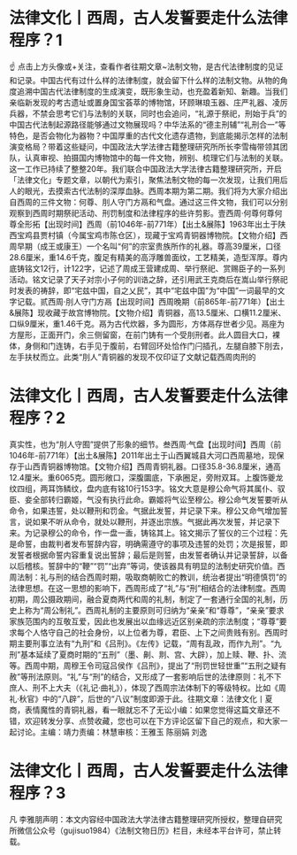 # 法律文化丨西周，古人发誓要走什么法律程序？1

☝ 点击上方头像或+关注，查看作者往期文章~法制文物，是古代法律制度的见证和记录。中国古代有过什么样的法律制度，就会留下什么样的法制文物。从物的角度追溯中国古代法律制度的生成演变，既形象生动，也充盈着新知、新趣。当我们亲临新发现的考古遗址或置身国宝荟萃的博物馆，环顾琳琅玉器、庄严礼器、凌厉兵器，不禁会思考它们与法制的关联，同时也会追问，“礼源于祭祀，刑始于兵”的中国古代法制起源路径能够通过文物展现吗？中华法系的“德主刑辅”“礼刑合一”等特色，是否会物化为器物？中国厚重的古代文化遗存遗物，到底能揭示怎样的法制演变格局？带着这些疑问，中国政法大学法律古籍整理研究所所长李雪梅带领其团队，认真审视、拍摄国内博物馆中的每一件文物，辨别、梳理它们与法制的关联。这一工作已持续了整整20年。我们联合中国政法大学法律古籍整理研究所，开启「法律文化」专题文章，以朝代为索引，聚焦法制文物的每一次发现，让我们用后人的眼光，去摸索古代法制的深厚血脉。西周本期为第二期。我们将为大家介绍出自西周的三件文物：何尊、刖人守门方鬲和气盘。通过这三件文物，我们可以分别观察到西周时期祭祀活动、刑罚制度和法律程序的些许剪影。壹西周·何尊何尊何尊全形拓【出现时间】西周（前1046年-前771年）【出土&展陈】1963年出土于陕西宝鸡县贾村镇（今属宝鸡市陈仓区），现藏于宝鸡青铜器博物院。【文物介绍】西周早期（成王或康王）一个名叫“何”的宗室贵族所作的礼器。尊高39厘米，口径28.6厘米，重14.6千克，腹足有精美的高浮雕兽面纹，工艺精美，造型浑厚。尊内底铸铭文12行，计122字，记述了周成王营建成周、举行祭祀、赏赐臣子的一系列活动。铭文记录了天子对宗小子何的训诰之辞，还引用武王克商后在嵩山举行祭祀时发表的祷辞，即“宅兹中国，自之乂民”，其中“宅兹中国”为“中国”一词最早的文字记载。贰西周·刖人守门方鬲【出现时间】西周晚期（前865年-前771年）【出土&展陈】现收藏于故宫博物院。【文物介绍】青铜器，高13.5厘米、口横11.2厘米、口纵9厘米，重1.46千克。鬲为古代炊器，多为圆形，方体鬲存世者少见。鬲座为方屋形，正面开门，余三侧留窗，在前门铸有一个受刖刑者。此人圆目大口，裸体，身侧和门连铸，右手见于腹前，右臂回环处恰作门闩插孔，左腿自膝下刖去，左手扶杖而立。此类“刖人”青铜器的发现不仅印证了文献记载西周肉刑的

# 法律文化丨西周，古人发誓要走什么法律程序？2

真实性，也为“刖人守囿”提供了形象的细节。叁西周·气盘【出现时间】西周（前1046年-前771年）【出土&展陈】2011年出土于山西翼城县大河口西周墓地，现保存于山西青铜器博物馆。【文物介绍】西周青铜礼器。口径35.8-36.8厘米，通高12.4厘米。重6065克。圆形敞口，深腹圜底，下承圈足，旁附双耳。上腹饰夔龙纹四组，两耳饰鳞纹，盘内底有铭10行153字。铭文大意是穆公命气将其属仆、驭臣、妾全部转归霸姬，气没有执行此命。霸姬将气讼至穆公。穆公命气发誓要听从命令，如果违誓，处以鞭刑和罚金。气据此发誓，并记录下来。穆公又命气增加誓言，说如果不听从命令，就处以鞭刑，并逐出宗族。气据此再次发誓，并记录下来。为记录穆公的命令，作一盘一盉，铸铭其上。铭文揭示了誓仪的三个过程：先是命誓，由裁判者发布誓辞内容，明确需遵守的事项及违誓的处罚；次是报誓，即发誓者根据命誓内容重复说出誓辞；最后是则誓，由发誓者确认并记录誓辞，以备以后稽核。誓辞中的“鞭”“罚”“出弃”等词，使该器具有明显的法制史研究价值。西周法制：礼与刑的结合西周时期，吸取商朝败亡的教训，统治者提出“明德慎罚”的法律思想。在这一思想的影响下，西周形成了“礼”与“刑”相结合的法律制度。西周初期，周公摄政期间，融合夏商两代和周的礼制，制定了一套通行全国的礼制，历史上称为“周公制礼”。西周礼制的主要原则可归纳为“亲亲”和“尊尊”，“亲亲”要求家族范围内的互敬互爱，因此也发展出以血缘远近区别亲疏的宗法制度；“尊尊”要求每个人恪守自己的社会身份，以上位者为尊，君臣、上下之间贵贱有别。西周时期主要刑事立法有“九刑”和《吕刑》。《左传》记载，“周有乱政，而作九刑”。“九刑”基本延续了夏商时期的“五刑”（墨、劓、剕、宫、大辟），加上赎、鞭、扑、流等。西周中期，周穆王令司寇吕侯作《吕刑》，提出了“刑罚世轻世重”“五刑之疑有赦”等刑法原则。“礼”与“刑”的结合，又形成了一套影响后世的法律原则：礼不下庶人、刑不上大夫（《礼记·曲礼》），体现了西周宗法体制下的等级特权。比如《周礼·秋官》中的“八辟”，后世的“八议”制度即源于此。往期文章：法律文化丨夏商，表情魔性的青铜礼器，看一眼就忘不了无讼小编：如果您觉得这篇文章还不错，欢迎转发分享、点赞收藏，您也可以在下方评论区留下自己的观点，和大家一起讨论。主编：靖力责编：林慧审核：王雅玉 陈丽娟 刘逸

# 法律文化丨西周，古人发誓要走什么法律程序？3

凡 李雅朋声明：本文内容经中国政法大学法律古籍整理研究所授权，整理自研究所微信公众号（gujisuo1984）《法制文物日历》栏目，未经本平台许可，禁止转载。

